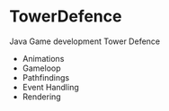 # TowerDefence
Java Game development 
Tower Defence
- Animations
- Gameloop
- Pathfindings
- Event Handling
- Rendering

